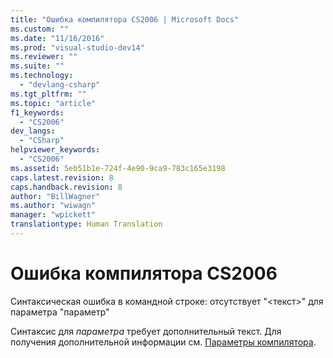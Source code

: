 ```yaml
---
title: "Ошибка компилятора CS2006 | Microsoft Docs"
ms.custom: ""
ms.date: "11/16/2016"
ms.prod: "visual-studio-dev14"
ms.reviewer: ""
ms.suite: ""
ms.technology: 
  - "devlang-csharp"
ms.tgt_pltfrm: ""
ms.topic: "article"
f1_keywords: 
  - "CS2006"
dev_langs: 
  - "CSharp"
helpviewer_keywords: 
  - "CS2006"
ms.assetid: 5eb51b1e-724f-4e90-9ca9-783c165e3198
caps.latest.revision: 8
caps.handback.revision: 8
author: "BillWagner"
ms.author: "wiwagn"
manager: "wpickett"
translationtype: Human Translation
---
```

# Ошибка компилятора CS2006
Синтаксическая ошибка в командной строке: отсутствует "\<текст\>" для параметра "параметр"  
  
 Синтаксис для *параметра* требует дополнительный текст. Для получения дополнительной информации см. [Параметры компилятора](../../csharp/language-reference/compiler-options/index.md).